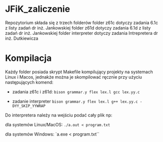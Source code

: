 # JFiK_zaliczenie

Repozytorium składa się z trzech folderów
folder z61c dotyczy zadania 6.1c z listy zadań dr inż. Jankowskiej
folder z61d dotyczy zadania 6.1d z listy zadań dr inż. Jankowskiej
folder interpreter dotyczy zadania Intrepretera dr inż. Dutkiewicza

# Kompilacja
Każdy folder posiada skrypt Makefile kompilujący projekty na systemach Linux i Macos, jednakże można je skompilować ręcznie przy użyciu następujących komend:
- zadania z61c i z61d:
`bison grammar.y
flex lex.l
gcc lex.yy.c`

- zadanie interpreter
`bison grammar.y
flex lex.l
g++ lex.yy.c -DYY_SKIP_YYWRAP`

Do interpretera należy na wejściu podać cały plik np:

dla systemów Linux/MacOS: `./a.out < program.txt `

dla systemów Windows: `a.exe < program.txt``
